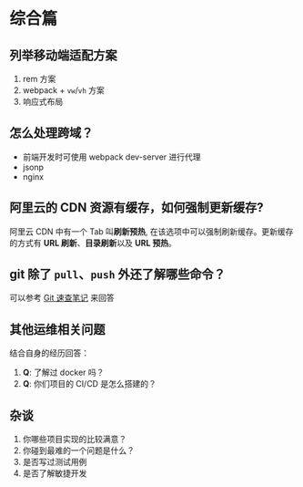 # 综合篇

## 列举移动端适配方案

1. rem 方案
2. webpack + `vw`/`vh` 方案
3. 响应式布局

## 怎么处理跨域？

- 前端开发时可使用 webpack dev-server 进行代理
- jsonp
- nginx

## 阿里云的 CDN 资源有缓存，如何强制更新缓存?  

阿里云 CDN 中有一个 Tab 叫**刷新预热**, 在该选项中可以强制刷新缓存。更新缓存的方式有 **URL 刷新**、**目录刷新**以及 **URL 预热**。

## git 除了 `pull`、`push` 外还了解哪些命令？  

可以参考 [Git 速查笔记](../git/README.md) 来回答

## 其他运维相关问题

结合自身的经历回答：

1. **Q**: 了解过 docker 吗？
2. **Q**: 你们项目的 CI/CD 是怎么搭建的？

## 杂谈

1. 你哪些项目实现的比较满意？
2. 你碰到最难的一个问题是什么？
3. 是否写过测试用例
4. 是否了解敏捷开发
